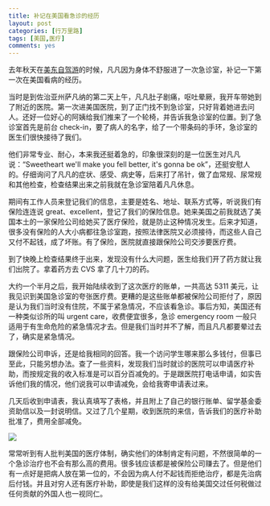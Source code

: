 ```yaml
---
title: 补记在美国看急诊的经历
layout: post
categories: [行万里路]
tags: [美国,医疗]
comments: yes
---
```


去年秋天在[美东自驾游](https://songchunlin.net/cn/2018/10/US-north-to-south/)的时候，凡凡因为身体不舒服进了一次急诊室，补记一下第一次在美国看病的经历。

当时是到佐治亚州萨凡纳的第二天上午，凡凡肚子剧痛，呕吐晕厥，我开车带她到了附近的医院。第一次进美国医院，到了正门找不到急诊室，只好背着她进去问人。还好一位好心的阿姨给我们推来了一个轮椅，并告诉我急诊室的位置。到了急诊室首先是前台 check-in，要了病人的名字，给了一个带条码的手环，急诊室的医生们很快接待了我们。

他们非常专业、耐心，本来我还挺着急的，印象很深刻的是一位医生对凡凡说：“Sweetheart we'll make you fell better, it's gonna be ok”，还挺安慰人的。仔细询问了凡凡的症状、感受、病史等，后来打了吊针，做了血常规、尿常规和其他检查，检查结果出来之前我就在急诊室陪着凡凡休息。

期间有工作人员来登记我们的信息，主要是姓名、地址、联系方式等，听说我们有保险连连说 great、excellent，登记了我们的保险信息。她来美国之前我就选了美国本土的一家保险公司给她买了医疗保险，就是防止这种情况发生。后来才知道，很多没有保险的人大小病都往急诊室跑，按照法律医院又必须接待，而这些人自己又付不起钱，成了坏账。有了保险，医院就直接跟保险公司交涉要医疗费。

到了快晚上检查结果终于出来，发现没有什么大问题，医生给我们开了药方就让我们出院了。拿着药方去 CVS 拿了几十刀的药。

大约一个半月之后，我开始陆续收到了这次医疗的账单，一共高达 5311 美元，让我见识到美国急诊室的夸张医疗费。更糟的是这些账单都被保险公司拒付了，原因是认为我们当时没有住院，不属于紧急情况，不应该看急诊。事后方知，美国还有一种类似诊所的叫 urgent care，收费便宜很多，急诊 emergency room 一般只适用于有生命危险的紧急情况才去。但是我们当时并不了解，而且凡凡都要晕过去了，确实是紧急情况。

跟保险公司申诉，还是给我相同的回答。我一个访问学生哪来那么多钱付，但事已至此，只能另想办法。查了一些资料，发现我们当时就诊的医院可以申请医疗补助，而按规定我的收入标准是可以百分百减免的。于是跟医院打电话申请，如实告诉他们我的情况，他们说我可以申请减免，会给我寄申请表过来。

几天后收到申请表，我认真填写了表格，并且附上了自己的银行账单、留学基金委资助信以及一封说明信。又过了几个星期，收到医院的来信，告诉我们的医疗补助批准了，费用全部减免。

![](https://blog-1252159939.cos.ap-hongkong.myqcloud.com/USER.JPG)

常常听到有人批判美国的医疗体制，确实他们的体制肯定有问题，不然很简单的一个急诊治疗也不会有那么高的费用。很多钱应该都是被保险公司赚去了。但是他们有一点好是把病人放在第一位的，不会因为病人付不起钱而拒绝治疗，都是先治病后付钱。并且对穷人还有医疗补助，即使是我们这样的没有给美国交过任何税做过任何贡献的外国人也一视同仁。